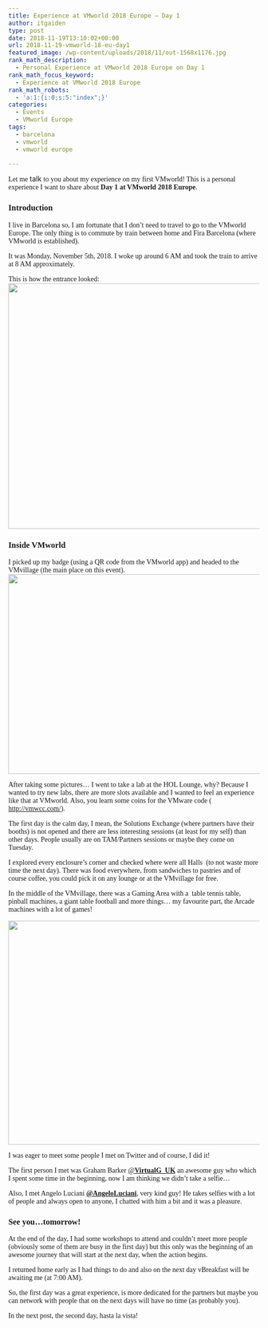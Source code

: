 ```yaml
---
title: Experience at VMworld 2018 Europe – Day 1
author: itgaiden
type: post
date: 2018-11-19T13:10:02+00:00
url: 2018-11-19-vmworld-18-eu-day1
featured_image: /wp-content/uploads/2018/11/out-1568x1176.jpg
rank_math_description:
  - Personal Experience at VMworld 2018 Europe on Day 1
rank_math_focus_keyword:
  - Experience at VMworld 2018 Europe
rank_math_robots:
  - 'a:1:{i:0;s:5:"index";}'
categories:
  - Events
  - VMworld Europe
tags:
  - barcelona
  - vmworld
  - vmworld europe

---
```

<span style="font-family: Didact Gothic; font-size: 14px;">Let me </span><span style="font-size: 14px;">talk</span> <span style="font-family: Didact Gothic; font-size: 14px;">to you about my experience on my first VMworld! This is a personal experience I want to share about <strong>Day 1 at VMworld 2018 Europe</strong>.</span>

### <span style="font-family: Didact Gothic;">Introduction</span>

<span style="font-family: Didact Gothic; font-size: 14px;">I live in Barcelona so, I am fortunate that I don&#8217;t need to travel to go to the VMworld Europe. The only thing is to commute by train between home and Fira Barcelona (where VMworld is established). </span>

<span style="font-family: Didact Gothic; font-size: 14px;">It was Monday, November 5th, 2018. I woke up around 6 AM and took the train to arrive at 8 AM approximately.</span>

<span style="font-family: Didact Gothic; font-size: 14px;">This is how the entrance looked:</span><img loading="lazy" class="alignnone size-large wp-image-441" src="/wp-content/uploads/2018/11/out-1024x768.jpg" alt="" width="656" height="492" srcset="/wp-content/uploads/2018/11/out-1024x768.jpg 1024w, /wp-content/uploads/2018/11/out-300x225.jpg 300w, /wp-content/uploads/2018/11/out-768x576.jpg 768w, /wp-content/uploads/2018/11/out-1536x1152.jpg 1536w, /wp-content/uploads/2018/11/out-1568x1176.jpg 1568w, /wp-content/uploads/2018/11/out.jpg 1600w" sizes="(max-width: 656px) 100vw, 656px" />

### <span style="font-family: Didact Gothic;">Inside VMworld</span>

<span style="font-family: Didact Gothic; font-size: 14px;">I picked up my badge (using a QR code from the VMworld app) and headed to the VMvillage (the main place on this event). </span><img loading="lazy" class="alignnone wp-image-439 size-large" src="/wp-content/uploads/2018/11/vmworld_hor-1024x624.jpg" alt="" width="656" height="400" srcset="/wp-content/uploads/2018/11/vmworld_hor-1024x624.jpg 1024w, /wp-content/uploads/2018/11/vmworld_hor-300x183.jpg 300w, /wp-content/uploads/2018/11/vmworld_hor-768x468.jpg 768w, /wp-content/uploads/2018/11/vmworld_hor-1536x936.jpg 1536w, /wp-content/uploads/2018/11/vmworld_hor-2048x1248.jpg 2048w, /wp-content/uploads/2018/11/vmworld_hor-1568x955.jpg 1568w" sizes="(max-width: 656px) 100vw, 656px" />

<span style="font-family: Didact Gothic;"><span style="font-size: 14px;">After taking some pictures&#8230; I went to take a lab at the HOL Lounge, why? Because I wanted to try new labs, there are more slots available and I wanted to feel an experience like that at VMworld. Also, you learn some coins for the </span><span style="font-size: 14px;">VMware code ( <a href="http://vmwcc.com/">http://vmwcc.com/</a></span>)<span style="font-size: 14px;">.</span></span>

<span style="font-family: Didact Gothic; font-size: 14px;">The first day is the calm day, I mean, the Solutions Exchange (where partners have their booths) is not opened and there are less interesting sessions (at least for my self) than other days. People usually are on TAM/Partners sessions or maybe they come on Tuesday.</span>

<span style="font-family: Didact Gothic;"><span style="font-size: 14px;">I explored every enclosure&#8217;s corner and checked where were all Halls  (to not waste more time </span><span style="font-size: 14px;">the next day). There was food everywhere, from sandwiches to pastries and of course coffee, you could pick it on any lounge or at the VMvillage for free.<br /> </span></span>

<span style="font-family: Didact Gothic; font-size: 14px;">In the middle of the VMvillage, there was a Gaming Area with a  table tennis table, pinball machines, a giant table football and more things&#8230; my favourite part, the Arcade machines with a lot of games!<br /> </span>

<img loading="lazy" class="alignnone wp-image-452" src="/wp-content/uploads/2018/10/arcademachines-1024x768.jpeg" alt="" width="599" height="449" srcset="/wp-content/uploads/2018/10/arcademachines-1024x768.jpeg 1024w, /wp-content/uploads/2018/10/arcademachines-300x225.jpeg 300w, /wp-content/uploads/2018/10/arcademachines-768x576.jpeg 768w, /wp-content/uploads/2018/10/arcademachines.jpeg 1440w" sizes="(max-width: 599px) 100vw, 599px" /> 

<span style="font-family: Didact Gothic;"><span style="font-size: 14px;">I was eager to meet some people I met on Twitter and of </span><span style="font-size: 14px;">course, I did it!</span></span>

<span style="font-size: 14px; font-family: Didact Gothic;">The first person I met was Graham Barker <a class="ProfileHeaderCard-screennameLink u-linkComplex js-nav" href="https://twitter.com/VirtualG_UK"><span class="username u-dir" dir="ltr">@<b class="u-linkComplex-target">VirtualG_UK</b></span></a> an awesome guy who which I spent some time in the beginning, now I am thinking we didn&#8217;t take a selfie&#8230;</span>

<span style="font-family: Didact Gothic; font-size: 14px;">Also, I met Angelo Luciani <a href="http://twitter.com/AngeloLuciani"><strong>@AngeloLuciani</strong></a>, very kind guy! He takes selfies with a lot of people and always open to anyone, I chatted with him a bit and it was a pleasure.<br /> </span>

### <span style="font-family: Didact Gothic;">See you&#8230;tomorrow!</span>

<span style="font-size: 14px; font-family: Didact Gothic;">At the end of the day, I had some workshops to attend and couldn&#8217;t meet more people (obviously some of them are busy in the first day) but this only was the beginning of an awesome journey that will start at the next day, when the action begins.<br /> </span>

<span style="font-size: 14px; font-family: Didact Gothic;">I returned home early as I had things to do and also on the next day vBreakfast will be awaiting me (at 7:00 AM). </span>

<span style="font-size: 14px; font-family: Didact Gothic;">So, the first day was a great experience, is more dedicated for the partners but maybe you can network with people that on the next days will have no time (as probably you).<br /> </span>

<span style="font-family: Didact Gothic; font-size: 14px;">In the next post, the second day, hasta la vista!</span>